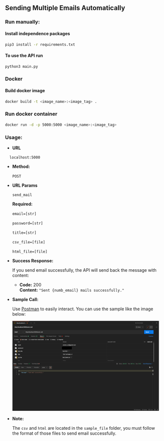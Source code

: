 ## Sending Multiple Emails Automatically

### Run manually:
#### Install independence packages 
```bash
pip3 install -r requirements.txt
```
#### To use the API run
```python
python3 main.py
```

### Docker
#### Build docker image
```bash
docker build -t <image_name>:<image_tag> .
```
### Run docker container
```bash
docker run -d -p 5000:5000 <image_name>:<image_tag>
```
### Usage:

* **URL**
```
  localhost:5000
```
* **Method:**
  
    `POST`

*  **URL Params**

   ```
   send_mail
   ```

   **Required:**
 
   `email=[str]`
   
   `password=[str]`
   
   `title=[str]`

   `csv_file=[file]`

   `html_file=[file]`  

* **Success Response:**
  
  If you send email successfully, the API will send back the message with content:

  * **Code:** 200 <br />
    **Content:** `"Sent {numb_email} mails successfully."`

* **Sample Call:**
  
  Use [Postman](https://www.postman.com/downloads/) to easily interact. You can use the sample like the image below:

  ![](img/samplecall.png)

* **Note:**
  
  The ``` csv ``` and ``` html ``` are located in the ```sample_file``` folder, you must follow the format of those files to send email successfully.


